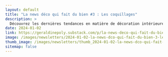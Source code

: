 ```yaml
---
layout: default
title: "La news déco qui fait du bien #3 : Les coquillages"
description: >
  Découvrez les dernières tendances en matière de décoration intérieure et de design inspirées par la mer. Plongez dans le monde fascinant des coquillages, utilisés dans la mode, l'hôtellerie, l'éco-design, et l'art. Apprenez tout sur la majestueuse scénographie de coquillages chez Louis Vuitton au Défilé Croisière 2024, les créations uniques de Caroline Perrin au salon Maison & Objet, l'élégant bar La Pérouse à Nice, et bien plus. Découvrez comment les coquillages sont recyclés pour créer de nouveaux matériaux écologiques, comme le terrazzo marin d'Ostrea Design, et comment ils inspirent des objets d'art uniques chez des designers comme Paul Juin Bonlarron. Enfin, trouvez des astuces déco pour intégrer les coquillages dans votre propre espace, transformant votre intérieur en un sanctuaire marin élégant. Rejoignez-nous pour cette immersion dans l'univers aquatique de la décoration.
date: 2024-01-02
link: https://geraldinepoly.substack.com/p/la-news-deco-qui-fait-du-bien-3-les
image: /images/newsletters/2024-01-02-la-news-dco-qui-fait-du-bien-3-les-coquillages.jpg
thumb_image: /images/newsletters/thumb_2024-01-02-la-news-dco-qui-fait-du-bien-3-les-coquillages.jpg
sitemap: false
---
```

